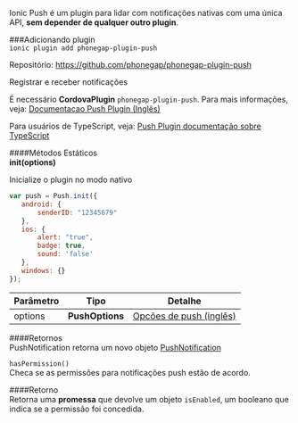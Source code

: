 Ionic Push é um plugin para lidar com notificações nativas com uma única API, **sem depender de qualquer outro plugin**.

###Adicionando plugin  
`ionic plugin add phonegap-plugin-push`

Repositório: https://github.com/phonegap/phonegap-plugin-push

Registrar e receber notificações 

É necessário **CordovaPlugin** `phonegap-plugin-push`. Para mais informações, veja: [Documentacao Push Plugin (Inglês)](https://github.com/phonegap/phonegap-plugin-push)

Para usuários de TypeScript, veja: [Push Plugin documentação sobre TypeScript](https://github.com/phonegap/phonegap-plugin-push/blob/master/docs/TYPESCRIPT.md)

####Métodos Estáticos  
**init(options)** 

Inicialize o plugin no modo nativo

```javascript
var push = Push.init({
   android: {
       senderID: "12345679"
   },
   ios: {
       alert: "true",
       badge: true,
       sound: 'false'
   },
   windows: {}
});  
```
Parâmetro | Tipo | Detalhe
--- | --- | --- 
options | **PushOptions** | [Opcões de push (inglês)](https://github.com/phonegap/phonegap-plugin-push/blob/master/docs/API.md#parameters)

####Retornos  
PushNotification retorna um novo objeto [PushNotification](https://github.com/phonegap/phonegap-plugin-push/blob/master/docs/API.md#pushonevent-callback)

`hasPermission()`  
Checa se as permissões para notificações push estão de acordo.

####Retorno  
Retorna uma **promessa** que devolve um objeto `isEnabled`, um booleano que indica se a permissão foi concedida.

